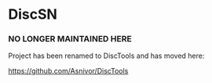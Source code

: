 # DiscSN

### NO LONGER MAINTAINED HERE

Project has been renamed to DiscTools and has moved here:

https://github.com/Asnivor/DiscTools
